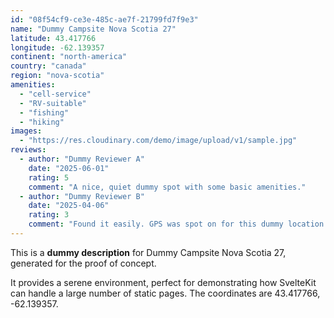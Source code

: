 ```yaml
---
id: "08f54cf9-ce3e-485c-ae7f-21799fd7f9e3"
name: "Dummy Campsite Nova Scotia 27"
latitude: 43.417766
longitude: -62.139357
continent: "north-america"
country: "canada"
region: "nova-scotia"
amenities:
  - "cell-service"
  - "RV-suitable"
  - "fishing"
  - "hiking"
images:
  - "https://res.cloudinary.com/demo/image/upload/v1/sample.jpg"
reviews:
  - author: "Dummy Reviewer A"
    date: "2025-06-01"
    rating: 5
    comment: "A nice, quiet dummy spot with some basic amenities."
  - author: "Dummy Reviewer B"
    date: "2025-04-06"
    rating: 3
    comment: "Found it easily. GPS was spot on for this dummy location."
---
```


This is a **dummy description** for Dummy Campsite Nova Scotia 27, generated for the proof of concept.

It provides a serene environment, perfect for demonstrating how SvelteKit can handle a large number of static pages. The coordinates are 43.417766, -62.139357.

